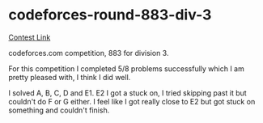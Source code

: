 # codeforces-round-883-div-3

[Contest Link](https://codeforces.com/contest/1846)

codeforces.com competition, 883 for division 3.

For this competition I completed 5/8 problems successfully which I am pretty pleased with, I think I did well.

I solved A, B, C, D and E1. E2 I got a stuck on, I tried skipping past it but couldn't do F or G either. I feel like I got really close to E2 but got stuck on something and couldn't finish.  